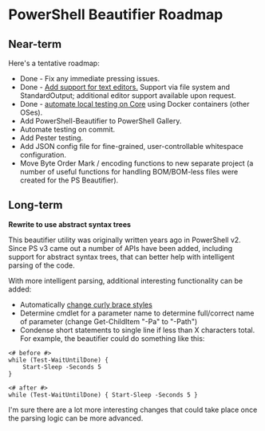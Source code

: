 # PowerShell Beautifier Roadmap

## Near-term

Here's a tentative roadmap:
* Done - Fix any immediate pressing issues.
* Done - [Add support for text editors.](ExternalEditors.md) Support via file system and StandardOutput; additional editor support available upon request.
* Done - [automate local testing on Core](/test/Automation/README.md) using Docker containers (other OSes).
* Add PowerShell-Beautifier to PowerShell Gallery.
* Automate testing on commit.
* Add Pester testing.
* Add JSON config file for fine-grained, user-controllable whitespace configuration.
* Move Byte Order Mark / encoding functions to new separate project (a number of useful functions for handling BOM/BOM-less files were created for the PS Beautifier).



## Long-term

**Rewrite to use abstract syntax trees**

This beautifier utility was originally written years ago in PowerShell v2.  Since PS v3 came out a number of APIs have been added, including support for abstract syntax trees, that can better help with intelligent parsing of the code.

With more intelligent parsing, additional interesting functionality can be added:
* Automatically [change curly brace styles](https://github.com/PoshCode/PowerShellPracticeAndStyle/issues/81)
* Determine cmdlet for a parameter name to determine full/correct name of parameter (change Get-ChildItem "-Pa" to "-Path") 
* Condense short statements to single line if less than X characters total.  For example, the beautifier could do something like this:

```
<# before #>
while (Test-WaitUntilDone) { 
	Start-Sleep -Seconds 5
}

<# after #>
while (Test-WaitUntilDone) { Start-Sleep -Seconds 5 }
```

I'm sure there are a lot more interesting changes that could take place once the parsing logic can be more advanced.
